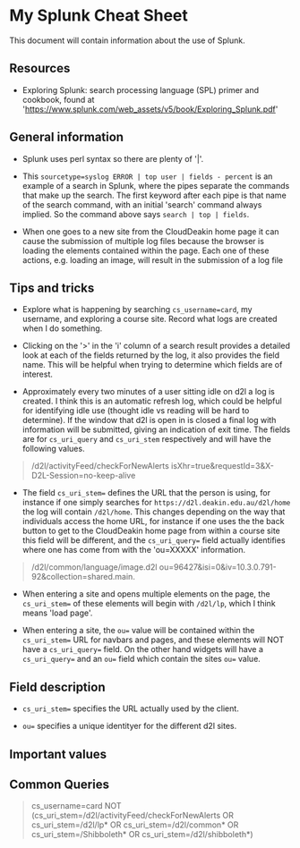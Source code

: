 # My Splunk Cheat Sheet
This document will contain information about the use of Splunk.

## Resources
- Exploring Splunk: search processing language (SPL) primer and cookbook, found at 'https://www.splunk.com/web_assets/v5/book/Exploring_Splunk.pdf'

## General information
- Splunk uses perl syntax so there are plenty of '|'.
- This `sourcetype=syslog ERROR | top user | fields - percent` is an example of a search in Splunk, where the pipes separate the commands that make up the search. The first keyword after each pipe is that name of the search command, with an initial 'search' command always implied. So the command above says `search | top | fields`.

- When one goes to a new site from the CloudDeakin home page it can cause the submission of multiple log files because the browser is loading the elements contained within the page. Each one of these actions, e.g. loading an image, will result in the submission of a log file


## Tips and tricks
- Explore what is happening by searching `cs_username=card`, my username, and exploring a course site. Record what logs are created when I do something.

- Clicking on the '>' in the 'i' column of a search result provides a detailed look at each of the fields returned by the log, it also provides the field name. This will be helpful when trying to determine which fields are of interest.

- Approximately every two minutes of a user sitting idle on d2l a log is created. I think this is an automatic refresh log, which could be helpful for identifying idle use (thought idle vs reading will be hard to determine). If the window that d2l is open in is closed a final log with information will be submitted, giving an indication of exit time. The fields are for `cs_uri_query` and `cs_uri_stem` respectively and will have the following values.
> /d2l/activityFeed/checkForNewAlerts isXhr=true&requestId=3&X-D2L-Session=no-keep-alive

- The field `cs_uri_stem=` defines the URL that the person is using, for instance if one simply searches for `https://d2l.deakin.edu.au/d2l/home` the log will contain `/d2l/home`. This changes depending on the way that individuals access the home URL, for instance if one uses the the back button to get to the CloudDeakin home page from within a course site this field will be different, and the `cs_uri_query=` field actually identifies where one has come from with the 'ou=XXXXX' information.
> /d2l/common/language/image.d2l ou=96427&isi=0&iv=10.3.0.791-92&collection=shared.main.

- When entering a site and opens multiple elements on the page, the `cs_uri_stem=` of these elements will begin with `/d2l/lp`, which I think means 'load page'.

- When entering a site, the `ou=` value will be contained within the `cs_uri_stem=` URL for navbars and pages, and these elements will NOT have a `cs_uri_query=` field. On the other hand widgets will have a `cs_uri_query=` and an `ou=` field which contain the sites `ou=` value.



## Field description
- `cs_uri_stem=` specifies the URL actually used by the client.

- `ou=` specifies a unique identityer for the different d2l sites.

## Important values

## Common Queries

>cs_username=card NOT (cs_uri_stem=/d2l/activityFeed/checkForNewAlerts OR cs_uri_stem=/d2l/lp* OR cs_uri_stem=/d2l/common* OR  cs_uri_stem=/Shibboleth* OR cs_uri_stem=/d2l/shibboleth*)
